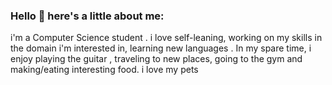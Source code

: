 ### Hello 👋 here's a little about me:


i'm a  Computer Science student . i love self-leaning, working on my skills in the domain i'm interested in, learning new languages . In my spare time, i enjoy playing the guitar , traveling to new places, going to the gym and making/eating interesting food.
i love my pets
